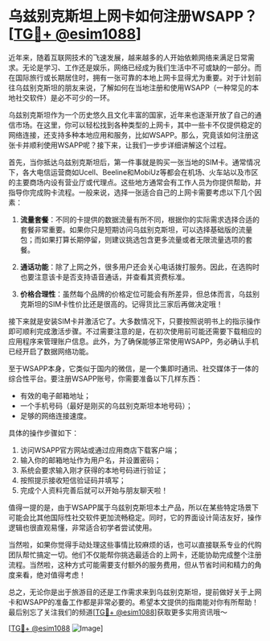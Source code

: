 # 乌兹别克斯坦上网卡如何注册WSAPP？[[TG💪+ @esim1088](https://t.me/s/esim1088)]

近年来，随着互联网技术的飞速发展，越来越多的人开始依赖网络来满足日常需求。无论是学习、工作还是娱乐，网络已经成为我们生活中不可或缺的一部分。而在国际旅行或长期居住时，拥有一张可靠的本地上网卡显得尤为重要。对于计划前往乌兹别克斯坦的朋友来说，了解如何在当地注册和使用WSAPP（一种常见的本地社交软件）是必不可少的一环。

乌兹别克斯坦作为一个历史悠久且文化丰富的国家，近年来也逐渐开放了自己的通信市场。在这里，你可以轻松找到各种类型的上网卡，其中一些卡不仅提供稳定的网络连接，还支持多种本地应用和服务，比如WSAPP。那么，究竟该如何注册这张卡并顺利使用WSAPP呢？接下来，让我们一步步详细讲解这个过程。

首先，当你抵达乌兹别克斯坦后，第一件事就是购买一张当地的SIM卡。通常情况下，各大电信运营商如Ucell、Beeline和MobiUz等都会在机场、火车站以及市区的主要商场内设有营业厅或代理点。这些地方通常会有工作人员为你提供帮助，并指导你完成购卡流程。一般来说，选择一张适合自己的上网卡需要考虑以下几个因素：

1. **流量套餐**：不同的卡提供的数据流量有所不同，根据你的实际需求选择合适的套餐非常重要。如果你只是短期访问乌兹别克斯坦，可以选择基础版的流量包；而如果打算长期停留，则建议挑选包含更多流量或者无限流量选项的套餐。
   
2. **通话功能**：除了上网之外，很多用户还会关心电话拨打服务。因此，在选购时也要注意该卡是否支持语音通话，并查看其资费标准。

3. **价格合理性**：虽然每个品牌的价格定位可能会有所差异，但总体而言，乌兹别克斯坦的SIM卡性价比还是很高的。记得货比三家后再做决定哦！

接下来就是安装SIM卡并激活它了。大多数情况下，只要按照说明书上的指示操作即可顺利完成激活步骤。不过需要注意的是，在初次使用前可能还需要下载相应的应用程序来管理账户信息。此外，为了确保能够正常使用WSAPP，务必确认手机已经开启了数据网络功能。

至于WSAPP本身，它类似于国内的微信，是一个集即时通讯、社交媒体于一体的综合性平台。要注册WSAPP账号，你需要准备以下几样东西：
- 有效的电子邮箱地址；
- 一个手机号码（最好是刚买的乌兹别克斯坦本地号码）；
- 足够的网络连接速度。

具体的操作步骤如下：
1. 访问WSAPP官方网站或通过应用商店下载客户端；
2. 输入你的邮箱地址作为用户名，并设置密码；
3. 系统会要求输入刚才获得的本地号码进行验证；
4. 按照提示接收短信验证码并填写；
5. 完成个人资料完善后就可以开始与朋友聊天啦！

值得一提的是，由于WSAPP属于乌兹别克斯坦本土产品，所以在某些特定场景下可能会比其他国际性社交软件更加流畅稳定。同时，它的界面设计简洁友好，操作逻辑也很直观易懂，非常适合初学者尝试使用。

当然啦，如果你觉得手动处理这些事情比较麻烦的话，也可以直接联系专业的代购团队帮忙搞定一切。他们不仅能帮你挑选最适合的上网卡，还能协助完成整个注册流程。当然啦，这种方式可能需要支付额外的服务费用，但从节省时间和精力的角度来看，绝对值得考虑！

总之，无论你是出于旅游目的还是工作需求来到乌兹别克斯坦，提前做好关于上网卡和WSAPP的准备工作都是非常必要的。希望本文提供的指南能对你有所帮助！最后别忘了关注我们的频道[[TG💪+ @esim1088](https://t.me/s/esim1088)]获取更多实用资讯哦～

[[TG💪+ @esim1088](https://t.me/s/esim1088) ![Image](https://i.postimg.cc/4NQfJmqS/Snipaste-2025-05-13-00-14-12.png)]